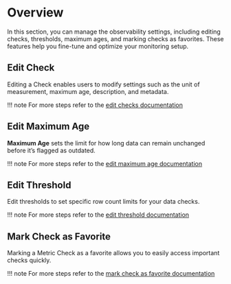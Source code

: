 # Overview

In this section, you can manage the observability settings, including editing checks, thresholds, maximum ages, and marking checks as favorites. These features help you fine-tune and optimize your monitoring setup.

## Edit Check

Editing a Check enables users to modify settings such as the unit of measurement, maximum age, description, and metadata.

!!! note
    For more steps refer to the [edit checks documentation](../observability/edit-check.md)

## Edit Maximum Age

**Maximum Age** sets the limit for how long data can remain unchanged before it’s flagged as outdated.

!!! note
    For more steps refer to the [edit maximum age documentation](./edit-maximum-age.md)

## Edit Threshold

Edit thresholds to set specific row count limits for your data checks.

!!! note
    For more steps refer to the [edit threshold documentation](./edit-threshold.md)

## Mark Check as Favorite

Marking a Metric Check as a favorite allows you to easily access important checks quickly.

!!! note
    For more steps refer to the [mark check as favorite documentation](./mark-check.md)